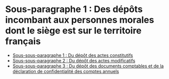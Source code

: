 # Sous-paragraphe 1 : Des dépôts incombant aux personnes morales dont le siège est sur le territoire français

- [Sous-sous-paragraphe 1 : Du dépôt des actes constitutifs](sous-sous-paragraphe-1)
- [Sous-sous-paragraphe 2 : Du dépôt des actes modificatifs](sous-sous-paragraphe-2)
- [Sous-sous-paragraphe 3 : Du dépôt des documents comptables et de la déclaration de confidentialité des comptes annuels](sous-sous-paragraphe-3)
